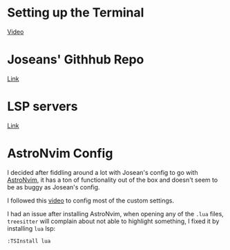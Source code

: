 # Setting up the Terminal
[Video](https://www.youtube.com/watch?v=CF1tMjvHDRA)

# Joseans' Githhub Repo

[Link](https://github.com/josean-dev/dev-environment-files)

# LSP servers

[Link](https://github.com/williamboman/mason-lspconfig.nvim)


# AstroNvim Config

I decided after fiddling around a lot with Josean's config to go with [AstroNvim](https://github.com/AstroNvim/AstroNvim), it has a ton of functionality out of the box and doesn't seem to be as buggy as Josean's config.

I followed this [video](https://www.youtube.com/watch?v=GEHPiZ10gOk) to config most of the custom settings.

I had an issue after installing AstroNvim, when opening any of the `.lua` files, `treesitter` will complain about not able to highlight something, I fixed it by installing `lua` lsp:

```bash
:TSInstall lua
```

